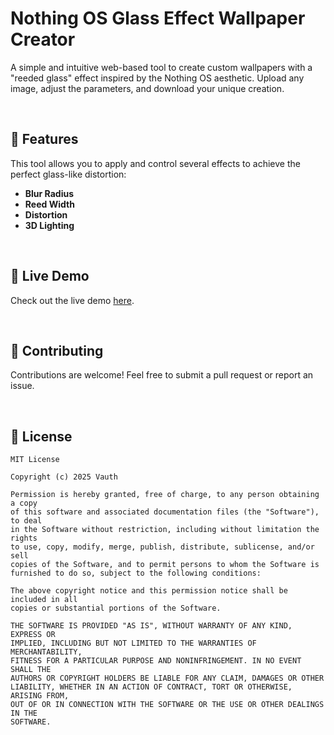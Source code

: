 # Nothing OS Glass Effect Wallpaper Creator
A simple and intuitive web-based tool to create custom wallpapers with a "reeded glass" effect inspired by the Nothing OS aesthetic. Upload any image, adjust the parameters, and download your unique creation.

<br>

## 📂 Features
This tool allows you to apply and control several effects to achieve the perfect glass-like distortion:
- **Blur Radius**
- **Reed Width**
- **Distortion**
- **3D Lighting**

<br>

## 📡 Live Demo
Check out the live demo [here](https://vauth.github.io/nothing-glass).

<br>

## 🔗 Contributing
Contributions are welcome! Feel free to submit a pull request or report an issue.

<br>

## 🔎 License
```
MIT License

Copyright (c) 2025 Vauth

Permission is hereby granted, free of charge, to any person obtaining a copy
of this software and associated documentation files (the "Software"), to deal
in the Software without restriction, including without limitation the rights
to use, copy, modify, merge, publish, distribute, sublicense, and/or sell
copies of the Software, and to permit persons to whom the Software is
furnished to do so, subject to the following conditions:

The above copyright notice and this permission notice shall be included in all
copies or substantial portions of the Software.

THE SOFTWARE IS PROVIDED "AS IS", WITHOUT WARRANTY OF ANY KIND, EXPRESS OR
IMPLIED, INCLUDING BUT NOT LIMITED TO THE WARRANTIES OF MERCHANTABILITY,
FITNESS FOR A PARTICULAR PURPOSE AND NONINFRINGEMENT. IN NO EVENT SHALL THE
AUTHORS OR COPYRIGHT HOLDERS BE LIABLE FOR ANY CLAIM, DAMAGES OR OTHER
LIABILITY, WHETHER IN AN ACTION OF CONTRACT, TORT OR OTHERWISE, ARISING FROM,
OUT OF OR IN CONNECTION WITH THE SOFTWARE OR THE USE OR OTHER DEALINGS IN THE
SOFTWARE.
```
